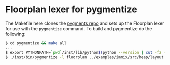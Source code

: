 # Floorplan lexer for pygmentize

The Makefile here clones the [pygments repo](https://github.com/pygments/pygments)
and sets up the Floorplan lexer for use with the `pygmentize` command. To build
and pygmentize do the following:

```bash
$ cd pygmentize && make all
...
$ export PYTHONPATH=`pwd`/inst/lib/python$(python --version | cut -f2 -d' ' | cut -f1,2 -d'.')/site-packages
$ ./inst/bin/pygmentize -l floorplan ../examples/immix/src/heap/layout.flp
```

